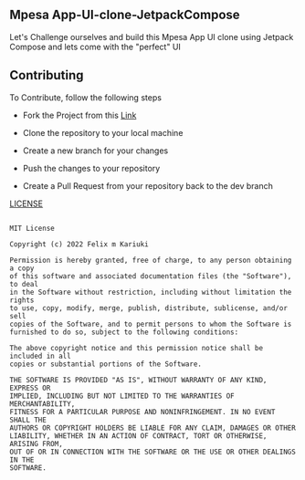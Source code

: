 ## Mpesa App-UI-clone-JetpackCompose

Let's Challenge ourselves and build this Mpesa App UI clone using Jetpack Compose and lets come with the "perfect" UI

## Contributing

To Contribute, follow the following steps

* Fork the Project from this [Link](https://github.com/Felix-Kariuki/Mpesa-UI-clone-JetpackCompose)

* Clone the repository to your local machine

* Create a new branch for your changes

* Push the changes to your repository

* Create a Pull Request from your repository back to the dev branch


[LICENSE](LICENSE)
```text

MIT License

Copyright (c) 2022 Felix m Kariuki

Permission is hereby granted, free of charge, to any person obtaining a copy
of this software and associated documentation files (the "Software"), to deal
in the Software without restriction, including without limitation the rights
to use, copy, modify, merge, publish, distribute, sublicense, and/or sell
copies of the Software, and to permit persons to whom the Software is
furnished to do so, subject to the following conditions:

The above copyright notice and this permission notice shall be included in all
copies or substantial portions of the Software.

THE SOFTWARE IS PROVIDED "AS IS", WITHOUT WARRANTY OF ANY KIND, EXPRESS OR
IMPLIED, INCLUDING BUT NOT LIMITED TO THE WARRANTIES OF MERCHANTABILITY,
FITNESS FOR A PARTICULAR PURPOSE AND NONINFRINGEMENT. IN NO EVENT SHALL THE
AUTHORS OR COPYRIGHT HOLDERS BE LIABLE FOR ANY CLAIM, DAMAGES OR OTHER
LIABILITY, WHETHER IN AN ACTION OF CONTRACT, TORT OR OTHERWISE, ARISING FROM,
OUT OF OR IN CONNECTION WITH THE SOFTWARE OR THE USE OR OTHER DEALINGS IN THE
SOFTWARE.
```



